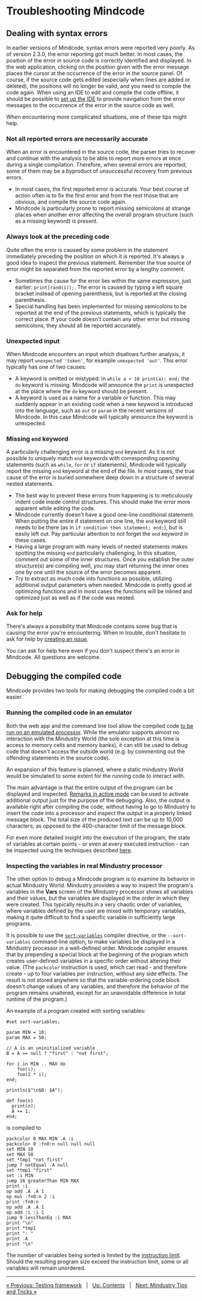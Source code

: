 # Troubleshooting Mindcode

## Dealing with syntax errors

In earlier versions of Mindcode, syntax errors were reported very poorly. As of version 2.3.0, the error reporting got much better. In most cases, the position of the error in source code is correctly identified and displayed. In the web application, clicking on the position given with the error message places the cursor at the occurrence of the error in the source panel. Of course, if the source code gets edited (especially when lines are added or deleted), the positions will no longer be valid, and you need to compile the code again. When using an IDE to edit and compile the code offline, it should be possible to [set up the IDE](TOOLS-IDE-INTEGRATION.markdown) to provide navigation from the error messages to the occurrence of the error in the source code as well.  

When encountering more complicated situations, one of these tips might help.

### Not all reported errors are necessarily accurate

When an error is encountered in the source code, the parser tries to recover and continue with the analysis to be able to report more errors at once during a single compilation. Therefore, when several errors are reported, some of them may be a byproduct of unsuccessful recovery from previous errors.
- In most cases, the first reported error is accurate. Your best course of action often is to fix the first error and from the rest those that are obvious, and compile the source code again.
- Mindcode is particularly prone to report missing semicolons at strange places when another error affecting the overall program structure (such as a missing keyword) is present.

### Always look at the preceding code

Quite often the error is caused by some problem in the statement immediately preceding the position on which it is reported. It's always a good idea to inspect the previous statement. Remember the true source of error might be separated from the reported error by a lengthy comment.
- Sometimes the cause for the error lies within the same expression, just earlier: `print[rand(i));`. The error is caused by typing a left square bracket instead of opening parenthesis, but is reported at the closing parenthesis.   
- Special handling has been implemented for missing semicolons to be reported at the end of the previous statements, which is typically the correct place. If your code doesn't contain any other error but missing semicolons, they should all be reported accurately.

### Unexpected input

When Mindcode encounters an input which disallows further analysis, it may report `unexpected 'token'`, for example `unexpected 'out'`. This error typically has one of two causes:
- A keyword is omitted or mistyped: in `while a < 10 print(a); end;` the `do` keyword is missing. Mindcode will announce the `print` is unexpected at the place where the `do` keyword should be present.
- A keyword is used as a name for a variable or function. This may suddenly appear in an existing code when a new keyword is introduced into the language, such as `out` or `param` in the recent versions of Mindcode. In this case Mindcode will typically announce the keyword is unexpected.

### Missing `end` keyword

A particularly challenging error is a missing `end` keyword. As it is not possible to uniquely match `end` keywords with corresponding opening statements (such as `while`, `for` or `if` statements), Mindcode will typically report the missing `end` keyword at the end of the file. In most cases, the true cause of the error is buried somewhere deep down in a structure of several nested statements.
- The best way to prevent these errors from happening is to meticulously indent code inside control structures. This should make the error more apparent while editing the code.
- Mindcode currently doesn't have a good one-line conditional statement. When putting the entire if statement on one line, the `end` keyword still needs to be there (as in `if condition then statement; end;`), but is easily left out. Pay particular attention to not forget the `end` keyword in these cases.
- Having a large program with many levels of nested statements makes spotting the missing `end` particularly challenging, In this situation, comment out some of the inner structures. Once you establish the outer structure(s) are compiling well, you may start returning the inner ones one by one until the source of the error becomes apparent.
- Try to extract as much code into functions as possible, utilizing additional output parameters when needed. Mindcode is pretty good at optimizing functions and in most cases the functions will be inlined and optimized just as well as if the code was nested.

### Ask for help

There's always a possibility that Mindcode contains some bug that is causing the error you're encountering. When in trouble, don't hesitate to ask for help by [creating an issue](https://github.com/cardillan/mindcode/issues/new).

You can ask for help here even if you don't suspect there's an error in Mindcode. All questions are welcome.  

## Debugging the compiled code

Mindcode provides two tools for making debugging the compiled code a bit easier.

### Running the compiled code in an emulator

Both the web app and the command line tool allow the compiled code [to be run on an emulated processor](TOOLS-CMDLINE.markdown#running-the-compiled-code). While the emulator supports almost no interaction with the Mindustry World (the sole exception at this time is access to memory cells and memory banks), it can still be used to debug code that doesn't access the outside world (e.g. by commenting out the offending statements in the source code).

An expansion of this feature is planned, where a static mindustry World would be simulated to some extent for the running code to interact with.

The main advantage is that the entire output of the program can be displayed and inspected. [Remarks in active mode](SYNTAX-5-OTHER.markdown#option-remarks) can be used to activate additional output just for the purpose of the debugging. Also, the output is available right after compiling the code, without having to go to Mindustry to insert the code into a processor and inspect the output in a properly linked message block. The total size of the produced text can be up to 10,000 characters, as opposed to the 400-character limit of the message block.

For even more detailed insight into the execution of the program, the state of variables at certain points - or even at every executed instruction - can be inspected using the techniques described [here](TOOLS-PROCESSOR-EMULATOR.markdown#inspecting-program-state).

### Inspecting the variables in real Mindustry processor

The other option to debug a Mindcode program is to examine its behavior in actual Mindustry World. Mindustry provides a way to inspect the program's variables in the **Vars** screen of the Mindustry processor shows all variables and their values, but the variables are displayed in the order in which they were created. This typically results in a very chaotic order of variables, where variables defined by the user are mixed with temporary variables, making it quite difficult to find a specific variable in sufficiently large programs.

It is possible to use the [`sort-variables`](SYNTAX-5-OTHER.markdown#option-sort-variables) compiler directive, or the `--sort-variables` command-line option, to make variables be displayed in a Mindustry processor in a well-defined order. Mindcode compiler ensures that by prepending a special block at the beginning of the program which creates user-defined variables in a specific order without altering their value. (The `packcolor` instruction is used, which can read - and therefore create - up to four variables per instruction, without any side effects. The result is not stored anywhere so that the variable-ordering code block doesn't change values of any variables, and therefore the behavior of the program remains unaltered, except for an unavoidable difference in total runtime of the program.)

An example of a program created with sorting variables:

```
#set sort-variables;

param MIN = 10;
param MAX = 50;

// A is an uninitialized variable
B = A == null ? "first" : "not first";

for i in MIN .. MAX do
    foo(i);
    foo(2 * i);
end;

println($"\n$B: $A");

def foo(n)
  print(n);
  A += 1;
end;
```

is compiled to

```
packcolor 0 MAX MIN .A :i
packcolor 0 :fn0:n null null null
set MIN 10
set MAX 50
set *tmp1 "not first"
jump 7 notEqual .A null
set *tmp1 "first"
set :i MIN
jump 16 greaterThan MIN MAX
print :i
op add .A .A 1
op mul :fn0:n 2 :i
print :fn0:n
op add .A .A 1
op add :i :i 1
jump 9 lessThanEq :i MAX
print "\n"
print *tmp1
print ": "
print .A
print "\n"
```

The number of variables being sorted is limited by the [instruction limit](SYNTAX-5-OTHER.markdown#option-instruction-limit). Should the resulting program size exceed the instruction limit, some or all variables will remain unordered.

---

[« Previous: Testing framework](TOOLS-TESTING-TOOL.markdown) &nbsp; | &nbsp; [Up: Contents](SYNTAX.markdown) &nbsp; | &nbsp; [Next: Mindustry Tips and Tricks »](MINDUSTRY-TIPS-N-TRICKS.markdown)
